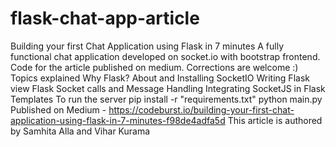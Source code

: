 # flask-chat-app-article
Building your first Chat Application using Flask in 7 minutes  A fully functional chat application developed on socket.io with bootstrap frontend.  Code for the article published on medium. Corrections are welcome :) Topics explained      Why Flask?     About and Installing SocketIO     Writing Flask view     Flask Socket calls and Message Handling     Integrating SocketJS in Flask Templates  To run the server  pip install -r "requirements.txt" python main.py  Published on Medium -  https://codeburst.io/building-your-first-chat-application-using-flask-in-7-minutes-f98de4adfa5d  This article is authored by Samhita Alla and Vihar Kurama
